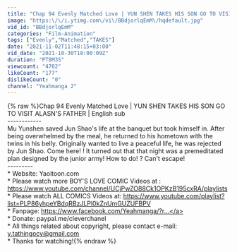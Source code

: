```yaml
---
title: "Chap 94 Evenly Matched Love | YUN SHEN TAKES HIS SON GO TO VISIT ALASN'S FATHER | English sub"
image: "https:\/\/i.ytimg.com\/vi\/BBdjorlqEmM\/hqdefault.jpg"
vid_id: "BBdjorlqEmM"
categories: "Film-Animation"
tags: ["Evenly","Matched","TAKES"]
date: "2021-11-02T11:48:15+03:00"
vid_date: "2021-10-30T18:00:09Z"
duration: "PT8M3S"
viewcount: "4702"
likeCount: "177"
dislikeCount: "0"
channel: "Yeahmanga 2"
---
```

{% raw %}Chap 94 Evenly Matched Love | YUN SHEN TAKES HIS SON GO TO VISIT ALASN'S FATHER | English sub <br />------------<br />Mu Yunshen saved Jun Shao's life at the banquet but took himself in. After being overwhelmed by the meal, he returned to his hometown with the twins in his belly. Originally wanted to live a peaceful life, he was rejected by Jun Shao. Come here! ! It turned out that that night was a premeditated plan designed by the junior army! How to do! ? Can't escape!<br />---------<br />* Website: Yaoitoon.com<br />* Please watch more BOY'S LOVE COMIC Videos at : <a rel="nofollow" target="blank" href="https://www.youtube.com/channel/UCjPwZO88Ck1OPKzB195cxRA/playlists">https://www.youtube.com/channel/UCjPwZO88Ck1OPKzB195cxRA/playlists</a><br />* Please watch ALL COMICS Videos at: <a rel="nofollow" target="blank" href="https://www.youtube.com/playlist?list=PLP86yhpeYBdqRBzJLPl0kZnUmGUZUFBPV">https://www.youtube.com/playlist?list=PLP86yhpeYBdqRBzJLPl0kZnUmGUZUFBPV</a><br />* Fanpage: <a rel="nofollow" target="blank" href="https://www.facebook.com/Yeahmanga/?r...">https://www.facebook.com/Yeahmanga/?r...</a><br />* Donate: paypal.me/cleverchanel <br />* All things related about copyright, please contact e-mail: y.tathingocy@gmail.com <br />* Thanks for watching!{% endraw %}
